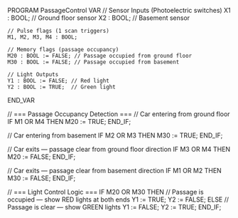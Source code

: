 PROGRAM PassageControl
VAR
    // Sensor Inputs (Photoelectric switches)
    X1 : BOOL; // Ground floor sensor
    X2 : BOOL; // Basement sensor

    // Pulse flags (1 scan triggers)
    M1, M2, M3, M4 : BOOL;

    // Memory flags (passage occupancy)
    M20 : BOOL := FALSE; // Passage occupied from ground floor
    M30 : BOOL := FALSE; // Passage occupied from basement

    // Light Outputs
    Y1 : BOOL := FALSE; // Red light
    Y2 : BOOL := TRUE;  // Green light
END_VAR

// === Passage Occupancy Detection ===
// Car entering from ground floor
IF M1 OR M4 THEN
    M20 := TRUE;
END_IF;

// Car entering from basement
IF M2 OR M3 THEN
    M30 := TRUE;
END_IF;

// Car exits — passage clear from ground floor direction
IF M3 OR M4 THEN
    M20 := FALSE;
END_IF;

// Car exits — passage clear from basement direction
IF M1 OR M2 THEN
    M30 := FALSE;
END_IF;

// === Light Control Logic ===
IF M20 OR M30 THEN
    // Passage is occupied — show RED lights at both ends
    Y1 := TRUE;
    Y2 := FALSE;
ELSE
    // Passage is clear — show GREEN lights
    Y1 := FALSE;
    Y2 := TRUE;
END_IF;
